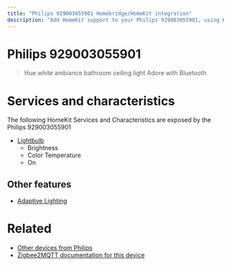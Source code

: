 ```yaml
---
title: "Philips 929003055901 Homebridge/HomeKit integration"
description: "Add HomeKit support to your Philips 929003055901, using Homebridge, Zigbee2MQTT and homebridge-z2m."
---
```

<!---
This file has been GENERATED using src/docgen/docgen.ts
DO NOT EDIT THIS FILE MANUALLY!
-->
# Philips 929003055901
> Hue white ambiance bathroom ceiling light Adore with Bluetooth


# Services and characteristics
The following HomeKit Services and Characteristics are exposed by
the Philips 929003055901

* [Lightbulb](../../light.md)
  * Brightness
  * Color Temperature
  * On


## Other features
* [Adaptive Lighting](../../light.md)


# Related
* [Other devices from Philips](../index.md#philips)
* [Zigbee2MQTT documentation for this device](https://www.zigbee2mqtt.io/devices/929003055901.html)